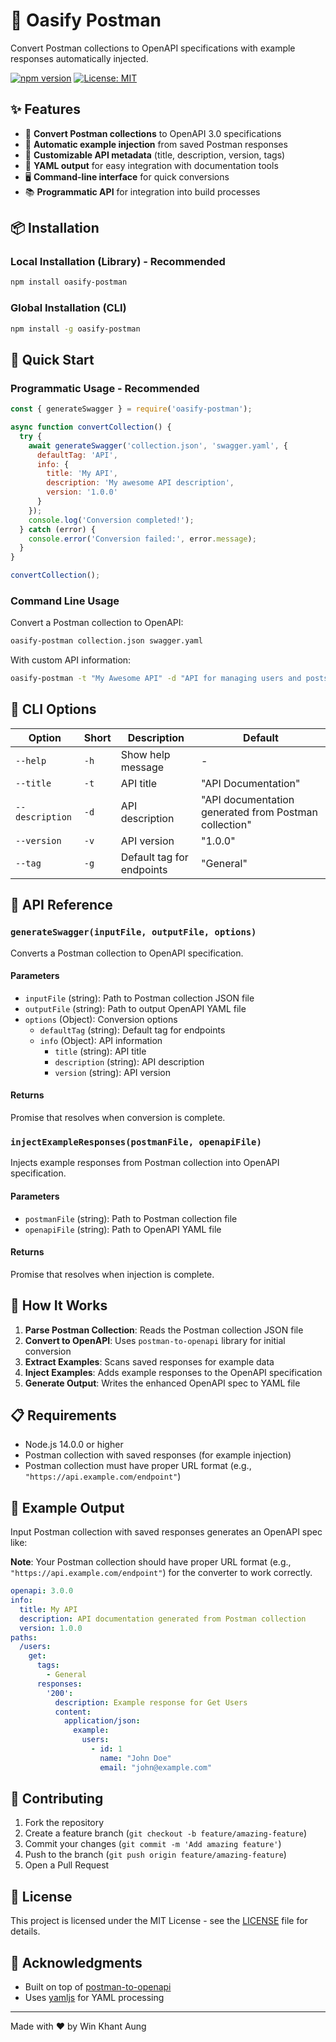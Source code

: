 # 🚀 Oasify Postman

Convert Postman collections to OpenAPI specifications with example responses automatically injected.

[![npm version](https://badge.fury.io/js/oasify-postman.svg)](https://badge.fury.io/js/oasify-postman)
[![License: MIT](https://img.shields.io/badge/License-MIT-yellow.svg)](https://opensource.org/licenses/MIT)

## ✨ Features

- 🔄 **Convert Postman collections** to OpenAPI 3.0 specifications
- 📝 **Automatic example injection** from saved Postman responses
- 🎯 **Customizable API metadata** (title, description, version, tags)
- 📁 **YAML output** for easy integration with documentation tools
- 🖥️ **Command-line interface** for quick conversions
- 📚 **Programmatic API** for integration into build processes

## 📦 Installation

### Local Installation (Library) - **Recommended**
```bash
npm install oasify-postman
```

### Global Installation (CLI)
```bash
npm install -g oasify-postman
```

## 🚀 Quick Start

### Programmatic Usage - **Recommended**

```javascript
const { generateSwagger } = require('oasify-postman');

async function convertCollection() {
  try {
    await generateSwagger('collection.json', 'swagger.yaml', {
      defaultTag: 'API',
      info: {
        title: 'My API',
        description: 'My awesome API description',
        version: '1.0.0'
      }
    });
    console.log('Conversion completed!');
  } catch (error) {
    console.error('Conversion failed:', error.message);
  }
}

convertCollection();
```

### Command Line Usage

Convert a Postman collection to OpenAPI:

```bash
oasify-postman collection.json swagger.yaml
```

With custom API information:

```bash
oasify-postman -t "My Awesome API" -d "API for managing users and posts" -v "2.0.0" collection.json api.yaml
```

## 📖 CLI Options

| Option | Short | Description | Default |
|--------|-------|-------------|---------|
| `--help` | `-h` | Show help message | - |
| `--title` | `-t` | API title | "API Documentation" |
| `--description` | `-d` | API description | "API documentation generated from Postman collection" |
| `--version` | `-v` | API version | "1.0.0" |
| `--tag` | `-g` | Default tag for endpoints | "General" |

## 🔧 API Reference

### `generateSwagger(inputFile, outputFile, options)`

Converts a Postman collection to OpenAPI specification.

#### Parameters

- `inputFile` (string): Path to Postman collection JSON file
- `outputFile` (string): Path to output OpenAPI YAML file
- `options` (Object): Conversion options
  - `defaultTag` (string): Default tag for endpoints
  - `info` (Object): API information
    - `title` (string): API title
    - `description` (string): API description
    - `version` (string): API version

#### Returns

Promise that resolves when conversion is complete.

### `injectExampleResponses(postmanFile, openapiFile)`

Injects example responses from Postman collection into OpenAPI specification.

#### Parameters

- `postmanFile` (string): Path to Postman collection file
- `openapiFile` (string): Path to OpenAPI YAML file

#### Returns

Promise that resolves when injection is complete.

## 🔄 How It Works

1. **Parse Postman Collection**: Reads the Postman collection JSON file
2. **Convert to OpenAPI**: Uses `postman-to-openapi` library for initial conversion
3. **Extract Examples**: Scans saved responses for example data
4. **Inject Examples**: Adds example responses to the OpenAPI specification
5. **Generate Output**: Writes the enhanced OpenAPI spec to YAML file

## 📋 Requirements

- Node.js 14.0.0 or higher
- Postman collection with saved responses (for example injection)
- Postman collection must have proper URL format (e.g., `"https://api.example.com/endpoint"`)

## 📝 Example Output

Input Postman collection with saved responses generates an OpenAPI spec like:

**Note**: Your Postman collection should have proper URL format (e.g., `"https://api.example.com/endpoint"`) for the converter to work correctly.

```yaml
openapi: 3.0.0
info:
  title: My API
  description: API documentation generated from Postman collection
  version: 1.0.0
paths:
  /users:
    get:
      tags:
        - General
      responses:
        '200':
          description: Example response for Get Users
          content:
            application/json:
              example:
                users:
                  - id: 1
                    name: "John Doe"
                    email: "john@example.com"
```

## 🤝 Contributing

1. Fork the repository
2. Create a feature branch (`git checkout -b feature/amazing-feature`)
3. Commit your changes (`git commit -m 'Add amazing feature'`)
4. Push to the branch (`git push origin feature/amazing-feature`)
5. Open a Pull Request

## 📄 License

This project is licensed under the MIT License - see the [LICENSE](LICENSE) file for details.

## 🙏 Acknowledgments

- Built on top of [postman-to-openapi](https://github.com/joolfe/postman-to-openapi)
- Uses [yamljs](https://github.com/jeremyfa/yaml-js) for YAML processing



---

Made with ❤️ by Win Khant Aung
